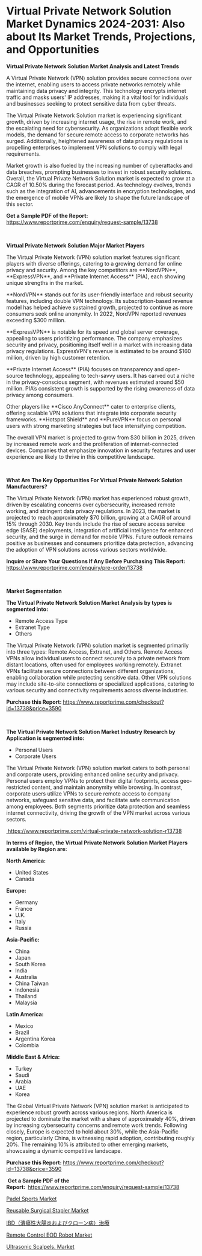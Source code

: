 <p><h1>Virtual Private Network Solution Market Dynamics 2024-2031: Also about Its Market Trends, Projections, and Opportunities</h1></p><p><strong>Virtual Private Network Solution Market Analysis and Latest Trends</strong></p>
<p><p>A Virtual Private Network (VPN) solution provides secure connections over the internet, enabling users to access private networks remotely while maintaining data privacy and integrity. This technology encrypts internet traffic and masks users' IP addresses, making it a vital tool for individuals and businesses seeking to protect sensitive data from cyber threats. </p><p>The Virtual Private Network Solution market is experiencing significant growth, driven by increasing internet usage, the rise in remote work, and the escalating need for cybersecurity. As organizations adopt flexible work models, the demand for secure remote access to corporate networks has surged. Additionally, heightened awareness of data privacy regulations is propelling enterprises to implement VPN solutions to comply with legal requirements. </p><p>Market growth is also fueled by the increasing number of cyberattacks and data breaches, prompting businesses to invest in robust security solutions. Overall, the Virtual Private Network Solution market is expected to grow at a CAGR of 10.50% during the forecast period. As technology evolves, trends such as the integration of AI, advancements in encryption technologies, and the emergence of mobile VPNs are likely to shape the future landscape of this sector.</p></p>
<p><strong>Get a Sample PDF of the Report:&nbsp;</strong> <a href="https://www.reportprime.com/enquiry/request-sample/13738">https://www.reportprime.com/enquiry/request-sample/13738</a></p>
<p>&nbsp;</p>
<p><strong>Virtual Private Network Solution Major Market Players</strong></p>
<p><p>The Virtual Private Network (VPN) solution market features significant players with diverse offerings, catering to a growing demand for online privacy and security. Among the key competitors are **NordVPN**, **ExpressVPN**, and **Private Internet Access** (PIA), each showing unique strengths in the market.</p><p>**NordVPN** stands out for its user-friendly interface and robust security features, including double VPN technology. Its subscription-based revenue model has helped achieve sustained growth, projected to continue as more consumers seek online anonymity. In 2022, NordVPN reported revenues exceeding $300 million.</p><p>**ExpressVPN** is notable for its speed and global server coverage, appealing to users prioritizing performance. The company emphasizes security and privacy, positioning itself well in a market with increasing data privacy regulations. ExpressVPN's revenue is estimated to be around $160 million, driven by high customer retention.</p><p>**Private Internet Access** (PIA) focuses on transparency and open-source technology, appealing to tech-savvy users. It has carved out a niche in the privacy-conscious segment, with revenues estimated around $50 million. PIA’s consistent growth is supported by the rising awareness of data privacy among consumers.</p><p>Other players like **Cisco AnyConnect** cater to enterprise clients, offering scalable VPN solutions that integrate into corporate security frameworks. **Hotspot Shield** and **PureVPN** focus on personal users with strong marketing strategies but face intensifying competition.</p><p>The overall VPN market is projected to grow from $30 billion in 2025, driven by increased remote work and the proliferation of internet-connected devices. Companies that emphasize innovation in security features and user experience are likely to thrive in this competitive landscape.</p></p>
<p>&nbsp;</p>
<p><strong>What Are The Key Opportunities For Virtual Private Network Solution Manufacturers?</strong></p>
<p><p>The Virtual Private Network (VPN) market has experienced robust growth, driven by escalating concerns over cybersecurity, increased remote working, and stringent data privacy regulations. In 2023, the market is projected to reach approximately $70 billion, growing at a CAGR of around 15% through 2030. Key trends include the rise of secure access service edge (SASE) deployments, integration of artificial intelligence for enhanced security, and the surge in demand for mobile VPNs. Future outlook remains positive as businesses and consumers prioritize data protection, advancing the adoption of VPN solutions across various sectors worldwide.</p></p>
<p><strong>Inquire or Share Your Questions If Any Before Purchasing This Report:</strong> <a href="https://www.reportprime.com/enquiry/pre-order/13738">https://www.reportprime.com/enquiry/pre-order/13738</a></p>
<p>&nbsp;</p>
<p><strong>Market Segmentation</strong></p>
<p><strong>The Virtual Private Network Solution Market Analysis by types is segmented into:</strong></p>
<p><ul><li>Remote Access Type</li><li>Extranet Type</li><li>Others</li></ul></p>
<p><p>The Virtual Private Network (VPN) solution market is segmented primarily into three types: Remote Access, Extranet, and Others. Remote Access VPNs allow individual users to connect securely to a private network from distant locations, often used for employees working remotely. Extranet VPNs facilitate secure connections between different organizations, enabling collaboration while protecting sensitive data. Other VPN solutions may include site-to-site connections or specialized applications, catering to various security and connectivity requirements across diverse industries.</p></p>
<p><strong>Purchase this Report:&nbsp;</strong><a href="https://www.reportprime.com/checkout?id=13738&price=3590">https://www.reportprime.com/checkout?id=13738&price=3590</a></p>
<p>&nbsp;</p>
<p><strong>The Virtual Private Network Solution Market Industry Research by Application is segmented into:</strong></p>
<p><ul><li>Personal Users</li><li>Corporate Users</li></ul></p>
<p><p>The Virtual Private Network (VPN) solution market caters to both personal and corporate users, providing enhanced online security and privacy. Personal users employ VPNs to protect their digital footprints, access geo-restricted content, and maintain anonymity while browsing. In contrast, corporate users utilize VPNs to secure remote access to company networks, safeguard sensitive data, and facilitate safe communication among employees. Both segments prioritize data protection and seamless internet connectivity, driving the growth of the VPN market across various sectors.</p></p>
<p><a href="https://www.reportprime.com/virtual-private-network-solution-r13738">&nbsp;https://www.reportprime.com/virtual-private-network-solution-r13738</a></p>
<p><strong>In terms of Region, the Virtual Private Network Solution Market Players available by Region are:</strong></p>
<p>
    <p> <strong> North America: </strong>
        <ul>
            <li>United States</li>
            <li>Canada</li>
        </ul>
        </p> 
    <p> <strong> Europe: </strong>
        <ul>
            <li>Germany</li>
            <li>France</li>
            <li>U.K.</li>
            <li>Italy</li>
            <li>Russia</li>
        </ul>
        </p> 
    <p> <strong> Asia-Pacific: </strong>
        <ul>
            <li>China</li>
            <li>Japan</li>
            <li>South Korea</li>
            <li>India</li>
            <li>Australia</li>
            <li>China Taiwan</li>
            <li>Indonesia</li>
            <li>Thailand</li>
            <li>Malaysia</li>
        </ul>
        </p> 
    <p> <strong> Latin America: </strong>
        <ul>
            <li>Mexico</li>
            <li>Brazil</li>
            <li>Argentina Korea</li>
            <li>Colombia</li>
        </ul>
        </p> 
    <p> <strong> Middle East & Africa: </strong>
        <ul>
            <li>Turkey</li>
            <li>Saudi</li>
            <li>Arabia</li>
            <li>UAE</li>
            <li>Korea</li>
        </ul>
    </p>
    </p>
<p><p>The Global Virtual Private Network (VPN) solution market is anticipated to experience robust growth across various regions. North America is projected to dominate the market with a share of approximately 40%, driven by increasing cybersecurity concerns and remote work trends. Following closely, Europe is expected to hold about 30%, while the Asia-Pacific region, particularly China, is witnessing rapid adoption, contributing roughly 20%. The remaining 10% is attributed to other emerging markets, showcasing a dynamic competitive landscape.</p></p>
<p><strong>Purchase this Report: </strong><a href="https://www.reportprime.com/checkout?id=13738&price=3590">https://www.reportprime.com/checkout?id=13738&price=3590</a></p>
<p>&nbsp;<strong>Get a Sample PDF of the Report:&nbsp;&nbsp;</strong><a href="https://www.reportprime.com/enquiry/request-sample/13738">https://www.reportprime.com/enquiry/request-sample/13738</a></p>
<p><strong></strong></p>
<p><p><a href="https://www.linkedin.com/pulse/padel-sports-industry-sector-new-technologies-market-2rq0c?trackingId=qowzLQ9MSl%2B06%2B8Zfq8U4w%3D%3D">Padel Sports Market</a></p><p><a href="https://issuu.com/reportprime-2/docs/reusable-surgical-stapler-market-si_5bb307ac6d0634">Reusable Surgical Stapler Market</a></p><p><a href="https://medium.com/@charm854/ibd-ulcerative-colitis-and-crohns-disease-treatment-market-%E3%81%AF-%E3%82%B3%E3%82%B9%E3%83%88%E7%AE%A1%E7%90%86%E3%81%A8%E5%8A%B9%E7%8E%87%E5%90%91%E4%B8%8A%E3%82%92%E5%84%AA%E5%85%88%E3%81%97%E3%81%BE%E3%81%99-39c16733aad5">IBD（潰瘍性大腸炎およびクローン病）治療</a></p><p><a href="https://medium.com/@cathymaggio_46644/the-global-remote-control-eod-robot-market-is-a-dynamic-and-growing-industry-77e33d2687c4">Remote Control EOD Robot Market</a></p><p><a href="https://issuu.com/reportprime-2/docs/ultrasonic-scalpels-market-size-203_599bebe3c5010a">Ultrasonic Scalpels. Market</a></p></p>